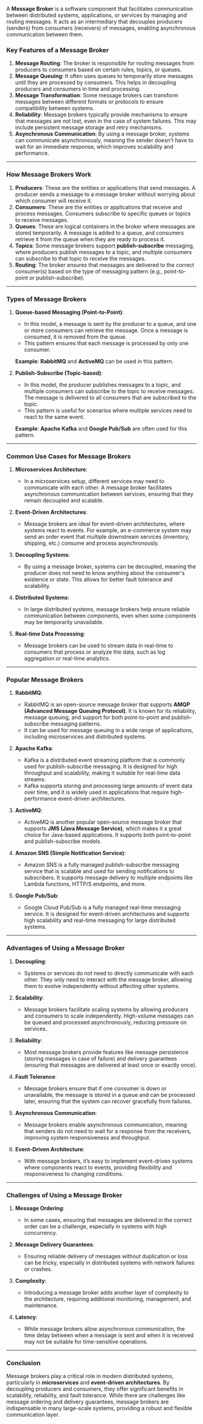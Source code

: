 A **Message Broker** is a software component that facilitates communication between distributed systems, applications, or services by managing and routing messages. It acts as an intermediary that decouples producers (senders) from consumers (receivers) of messages, enabling asynchronous communication between them.

### **Key Features of a Message Broker**
1. **Message Routing**: The broker is responsible for routing messages from producers to consumers based on certain rules, topics, or queues.
2. **Message Queuing**: It often uses queues to temporarily store messages until they are processed by consumers. This helps in decoupling producers and consumers in time and processing.
3. **Message Transformation**: Some message brokers can transform messages between different formats or protocols to ensure compatibility between systems.
4. **Reliability**: Message brokers typically provide mechanisms to ensure that messages are not lost, even in the case of system failures. This may include persistent message storage and retry mechanisms.
5. **Asynchronous Communication**: By using a message broker, systems can communicate asynchronously, meaning the sender doesn't have to wait for an immediate response, which improves scalability and performance.

---

### **How Message Brokers Work**

1. **Producers**: These are the entities or applications that send messages. A producer sends a message to a message broker without worrying about which consumer will receive it.
2. **Consumers**: These are the entities or applications that receive and process messages. Consumers subscribe to specific queues or topics to receive messages.
3. **Queues**: These are logical containers in the broker where messages are stored temporarily. A message is added to a queue, and consumers retrieve it from the queue when they are ready to process it.
4. **Topics**: Some message brokers support **publish-subscribe** messaging, where producers publish messages to a topic, and multiple consumers can subscribe to that topic to receive the messages.
5. **Routing**: The broker ensures that messages are delivered to the correct consumer(s) based on the type of messaging pattern (e.g., point-to-point or publish-subscribe).

---

### **Types of Message Brokers**

1. **Queue-based Messaging (Point-to-Point)**:
   - In this model, a message is sent by the producer to a queue, and one or more consumers can retrieve the message. Once a message is consumed, it is removed from the queue.
   - This pattern ensures that each message is processed by only one consumer.
   
   **Example**: **RabbitMQ** and **ActiveMQ** can be used in this pattern.

2. **Publish-Subscribe (Topic-based)**:
   - In this model, the producer publishes messages to a topic, and multiple consumers can subscribe to the topic to receive messages. The message is delivered to all consumers that are subscribed to the topic.
   - This pattern is useful for scenarios where multiple services need to react to the same event.
   
   **Example**: **Apache Kafka** and **Google Pub/Sub** are often used for this pattern.

---

### **Common Use Cases for Message Brokers**

1. **Microservices Architecture**:
   - In a microservices setup, different services may need to communicate with each other. A message broker facilitates asynchronous communication between services, ensuring that they remain decoupled and scalable.
   
2. **Event-Driven Architectures**:
   - Message brokers are ideal for event-driven architectures, where systems react to events. For example, an e-commerce system may send an order event that multiple downstream services (inventory, shipping, etc.) consume and process asynchronously.

3. **Decoupling Systems**:
   - By using a message broker, systems can be decoupled, meaning the producer does not need to know anything about the consumer's existence or state. This allows for better fault tolerance and scalability.

4. **Distributed Systems**:
   - In large distributed systems, message brokers help ensure reliable communication between components, even when some components may be temporarily unavailable.
   
5. **Real-time Data Processing**:
   - Message brokers can be used to stream data in real-time to consumers that process or analyze the data, such as log aggregation or real-time analytics.

---

### **Popular Message Brokers**

1. **RabbitMQ**:
   - RabbitMQ is an open-source message broker that supports **AMQP (Advanced Message Queuing Protocol)**. It is known for its reliability, message queuing, and support for both point-to-point and publish-subscribe messaging patterns.
   - It can be used for message queuing in a wide range of applications, including microservices and distributed systems.

2. **Apache Kafka**:
   - Kafka is a distributed event streaming platform that is commonly used for publish-subscribe messaging. It is designed for high throughput and scalability, making it suitable for real-time data streams.
   - Kafka supports storing and processing large amounts of event data over time, and it is widely used in applications that require high-performance event-driven architectures.

3. **ActiveMQ**:
   - ActiveMQ is another popular open-source message broker that supports **JMS (Java Message Service)**, which makes it a great choice for Java-based applications. It supports both point-to-point and publish-subscribe models.

4. **Amazon SNS (Simple Notification Service)**:
   - Amazon SNS is a fully managed publish-subscribe messaging service that is scalable and used for sending notifications to subscribers. It supports message delivery to multiple endpoints like Lambda functions, HTTP/S endpoints, and more.

5. **Google Pub/Sub**:
   - Google Cloud Pub/Sub is a fully managed real-time messaging service. It is designed for event-driven architectures and supports high scalability and real-time messaging for large distributed systems.

---

### **Advantages of Using a Message Broker**

1. **Decoupling**:
   - Systems or services do not need to directly communicate with each other. They only need to interact with the message broker, allowing them to evolve independently without affecting other systems.

2. **Scalability**:
   - Message brokers facilitate scaling systems by allowing producers and consumers to scale independently. High-volume messages can be queued and processed asynchronously, reducing pressure on services.

3. **Reliability**:
   - Most message brokers provide features like message persistence (storing messages in case of failure) and delivery guarantees (ensuring that messages are delivered at least once or exactly once).

4. **Fault Tolerance**:
   - Message brokers ensure that if one consumer is down or unavailable, the message is stored in a queue and can be processed later, ensuring that the system can recover gracefully from failures.

5. **Asynchronous Communication**:
   - Message brokers enable asynchronous communication, meaning that senders do not need to wait for a response from the receivers, improving system responsiveness and throughput.

6. **Event-Driven Architecture**:
   - With message brokers, it’s easy to implement event-driven systems where components react to events, providing flexibility and responsiveness to changing conditions.

---

### **Challenges of Using a Message Broker**

1. **Message Ordering**:
   - In some cases, ensuring that messages are delivered in the correct order can be a challenge, especially in systems with high concurrency.

2. **Message Delivery Guarantees**:
   - Ensuring reliable delivery of messages without duplication or loss can be tricky, especially in distributed systems with network failures or crashes.

3. **Complexity**:
   - Introducing a message broker adds another layer of complexity to the architecture, requiring additional monitoring, management, and maintenance.

4. **Latency**:
   - While message brokers allow asynchronous communication, the time delay between when a message is sent and when it is received may not be suitable for time-sensitive operations.

---

### **Conclusion**

Message brokers play a critical role in modern distributed systems, particularly in **microservices** and **event-driven architectures**. By decoupling producers and consumers, they offer significant benefits in scalability, reliability, and fault tolerance. While there are challenges like message ordering and delivery guarantees, message brokers are indispensable in many large-scale systems, providing a robust and flexible communication layer.
